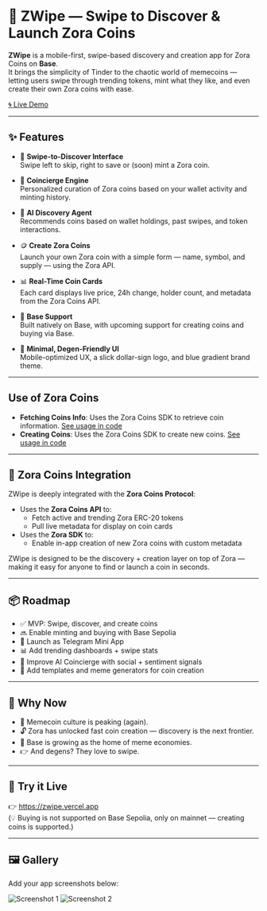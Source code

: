# 🌊 ZWipe — Swipe to Discover & Launch Zora Coins

**ZWipe** is a mobile-first, swipe-based discovery and creation app for Zora Coins on **Base**.  
It brings the simplicity of Tinder to the chaotic world of memecoins — letting users swipe through trending tokens, mint what they like, and even create their own Zora coins with ease.

[🌀 Live Demo](https://zwipe.vercel.app)

---

## ✨ Features

- 🔄 **Swipe-to-Discover Interface**  
  Swipe left to skip, right to save or (soon) mint a Zora coin.

- 🧠 **Coincierge Engine**  
  Personalized curation of Zora coins based on your wallet activity and minting history.

- 🤖 **AI Discovery Agent**  
  Recommends coins based on wallet holdings, past swipes, and token interactions.

- 🪙 **Create Zora Coins**  
  Launch your own Zora coin with a simple form — name, symbol, and supply — using the Zora API.

- 📊 **Real-Time Coin Cards**  
  Each card displays live price, 24h change, holder count, and metadata from the Zora Coins API.

- 🔗 **Base Support**  
  Built natively on Base, with upcoming support for creating coins and buying via Base.

- 🎨 **Minimal, Degen-Friendly UI**  
  Mobile-optimized UX, a slick dollar-sign logo, and blue gradient brand theme.

---

## Use of Zora Coins

- **Fetching Coins Info**: Uses the Zora Coins SDK to retrieve coin information. [See usage in code](https://github.com/Ayushjain2205/zwipe/blob/main/app/api/getcoinsmostvaluable/route.ts)
- **Creating Coins**: Uses the Zora Coins SDK to create new coins. [See usage in code](https://github.com/Ayushjain2205/zwipe/blob/main/components/memecoin/CreateCoinDialog.tsx#L105)

---

## 🔗 Zora Coins Integration

ZWipe is deeply integrated with the **Zora Coins Protocol**:

- Uses the **Zora Coins API** to:
  - Fetch active and trending Zora ERC-20 tokens
  - Pull live metadata for display on coin cards
- Uses the **Zora SDK** to:
  - Enable in-app creation of new Zora coins with custom metadata

ZWipe is designed to be the discovery + creation layer on top of Zora — making it easy for anyone to find or launch a coin in seconds.

---

## 📦 Roadmap

- ✅ MVP: Swipe, discover, and create coins
- 🔜 Enable minting and buying with Base Sepolia
- 📲 Launch as Telegram Mini App
- 📊 Add trending dashboards + swipe stats
- 🎯 Improve AI Coincierge with social + sentiment signals
- 🧩 Add templates and meme generators for coin creation

---

## 🚀 Why Now

- 🚀 Memecoin culture is peaking (again).
- 🔓 Zora has unlocked fast coin creation — discovery is the next frontier.
- 🌉 Base is growing as the home of meme economies.
- 👉 And degens? They love to swipe.

---

## 🧪 Try it Live

👉 https://zwipe.vercel.app  
(💡 Buying is not supported on Base Sepolia, only on mainnet — creating coins is supported.)

---

## 🖼️ Gallery

Add your app screenshots below:

![Screenshot 1](#link-to-screenshot-1)
![Screenshot 2](#link-to-screenshot-2)
